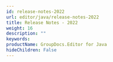 ```yaml
---
id: release-notes-2022
url: editor/java/release-notes-2022
title: Release Notes - 2022
weight: 16
description: ""
keywords: 
productName: GroupDocs.Editor for Java
hideChildren: False
---
```

